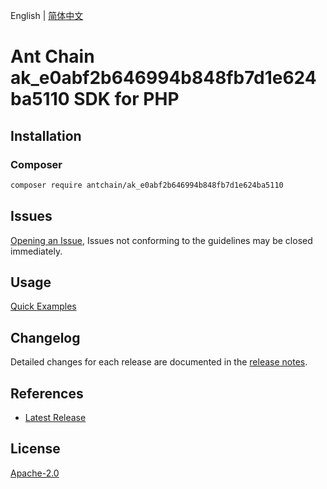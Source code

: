 English | [简体中文](README-CN.md)

# Ant Chain ak_e0abf2b646994b848fb7d1e624ba5110 SDK for PHP

## Installation

### Composer

```bash
composer require antchain/ak_e0abf2b646994b848fb7d1e624ba5110
```

## Issues

[Opening an Issue](https://github.com/alipay/antchain-openapi-prod-sdk/issues/new), Issues not conforming to the guidelines may be closed immediately.

## Usage

[Quick Examples](https://github.com/alipay/antchain-openapi-prod-sdk/blob/master/docs/0-Examples-EN.md#quick-examples)

## Changelog

Detailed changes for each release are documented in the [release notes](./ChangeLog.txt).

## References

* [Latest Release](https://github.com/antchain-openapi-sdk-php)

## License

[Apache-2.0](http://www.apache.org/licenses/LICENSE-2.0)
